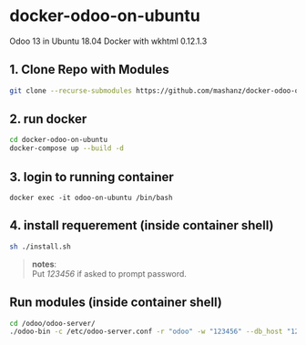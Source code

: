 # docker-odoo-on-ubuntu

Odoo 13 in Ubuntu 18.04 Docker with wkhtml 0.12.1.3

## 1. Clone Repo with Modules

```sh
git clone --recurse-submodules https://github.com/mashanz/docker-odoo-on-ubuntu.git
```

## 2. run docker

```sh
cd docker-odoo-on-ubuntu
docker-compose up --build -d
```

## 3. login to running container

```
docker exec -it odoo-on-ubuntu /bin/bash
```

## 4. install requerement (inside container shell)

```sh
sh ./install.sh
```

> <b>notes</b>:<br> Put <i>123456</i> if asked to prompt password.

## Run modules (inside container shell)

```sh
cd /odoo/odoo-server/
./odoo-bin -c /etc/odoo-server.conf -r "odoo" -w "123456" --db_host "127.0.0.1" --limit-time-real=0 -s
```

